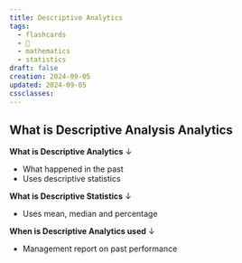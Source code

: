 ```yaml
---
title: Descriptive Analytics
tags:
  - flashcards
  - 🌱
  - mathematics
  - statistics
draft: false
creation: 2024-09-05
updated: 2024-09-05
cssclasses: 
---
```

## What is Descriptive Analysis Analytics

**What is Descriptive Analytics**
↓
- What happened in the past
- Uses descriptive statistics
<!--SR:!2024-12-30,14,290-->

**What is Descriptive Statistics**
↓
- Uses mean, median and percentage
<!--SR:!2024-12-30,14,290-->

**When is Descriptive Analytics used**
↓
- Management report on past performance
<!--SR:!2024-12-30,14,290-->
